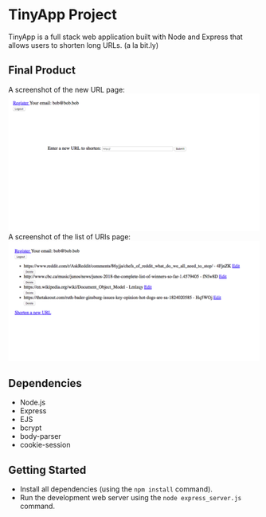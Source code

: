 # TinyApp Project

TinyApp is a full stack web application built with Node and Express that allows users to shorten long URLs. (a la bit.ly)

## Final Product

A screenshot of the new URL page:
!["Screenshot of new URL page"](https://github.com/Phil-Werner/TinyApp/blob/master/docs/New-url-page.png?raw=true)
A screenshot of the list of URls page:
!["Screenshot of list of URls page"](https://github.com/Phil-Werner/TinyApp/blob/master/docs/Urls-page.png?raw=true)

## Dependencies

- Node.js
- Express
- EJS
- bcrypt
- body-parser
- cookie-session

## Getting Started

- Install all dependencies (using the `npm install` command).
- Run the development web server using the `node express_server.js` command.